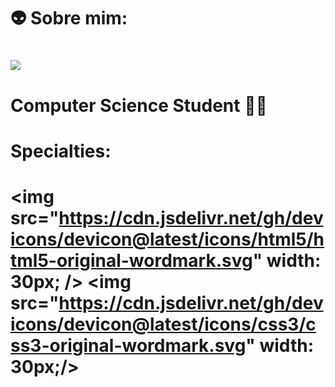 # 👽 Sobre mim:
# <div> <a href="https://www.linkedin.com/in/seu-usuário-linkedln-aqui" target="_blank"><img loading="lazy" src="https://img.shields.io/badge/-LinkedIn-%230077B5?style=for-the-badge&logo=linkedin&logoColor=white" target="_blank"></a> <div/>
# Computer Science Student 🧑‍💻
# Specialties:
# <img src="https://cdn.jsdelivr.net/gh/devicons/devicon@latest/icons/html5/html5-original-wordmark.svg" width: 30px; /> <img src="https://cdn.jsdelivr.net/gh/devicons/devicon@latest/icons/css3/css3-original-wordmark.svg"  width: 30px;/>

